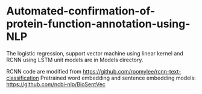 # Automated-confirmation-of-protein-function-annotation-using-NLP

The logistic regression, support vector machine using linear kernel and RCNN using LSTM unit models are in Models directory. 

RCNN code are modified from https://github.com/roomylee/rcnn-text-classification
Pretrained word embedding and sentence embedding models: https://github.com/ncbi-nlp/BioSentVec
